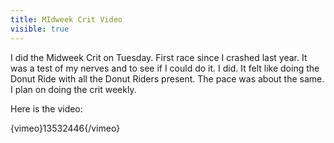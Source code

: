 ---title: MIdweek Crit Videovisible: true---I did the Midweek Crit on Tuesday. First race since I crashed last year. It was a test of my nerves and to see if I could do it. I did. It felt like doing the Donut Ride with all the Donut Riders present. The pace was about the same. I plan on doing the crit weekly.

Here is the video:

{vimeo}13532446{/vimeo}

 
